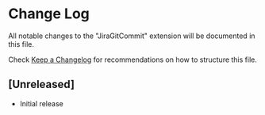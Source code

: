 # Change Log

All notable changes to the "JiraGitCommit" extension will be documented in this file.

Check [Keep a Changelog](http://keepachangelog.com/) for recommendations on how to structure this file.

## [Unreleased]

- Initial release
